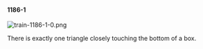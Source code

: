 #### 1186-1
![train-1186-1-0.png](https://github.com/lil-lab/nlvr/raw/master/nlvr/train/images/35/train-1186-1-0.png "train-1186-1-0.png")

There is exactly one triangle closely touching the bottom of a box.